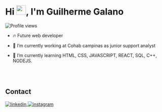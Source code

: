 
<h1 align="left">Hi <img src="https://raw.githubusercontent.com/kaueMarques/kaueMarques/master/hi.gif" height="30px">, I'm Guilherme Galano</h1>
<p align="left"> <img src="https://komarev.com/ghpvc/?username=guilhermegalano&color=yellow" alt="Profile views" /> </p>

- 🔥  Future web developer

- 🔭 I’m currently working at Cohab campinas as junior support analyst 

- 💬 I’m currently learning HTML, CSS, JAVASCRIPT, REACT, SQL, C++, NODEJS. 




<!--

<br><br>

## 🛠 &nbsp;Tech Stack

![JavaScript](https://img.shields.io/badge/-JavaScript-05122A?style=flat&logo=javascript)&nbsp;
![Node.js](https://img.shields.io/badge/-Node.js-05122A?style=flat&logo=node.js)&nbsp;
![HTML](https://img.shields.io/badge/-HTML-05122A?style=flat&logo=HTML5)&nbsp;
![CSS](https://img.shields.io/badge/-CSS-05122A?style=flat&logo=CSS3&logoColor=1572B6)&nbsp;
![React](https://img.shields.io/badge/-React-05122A?style=flat&logo=react)&nbsp;
![Git](https://img.shields.io/badge/-Git-05122A?style=flat&logo=git)&nbsp;
![GitHub](https://img.shields.io/badge/-GitHub-05122A?style=flat&logo=github)&nbsp;
![Markdown](https://img.shields.io/badge/-Markdown-05122A?style=flat&logo=markdown)&nbsp;
![Visual Studio Code](https://img.shields.io/badge/-Visual%20Studio%20Code-05122A?style=flat&logo=visual-studio-code&logoColor=007ACC)&nbsp;
![PostgreSQL](https://img.shields.io/badge/-PostgreSQL-05122A?style=flat&logo=postgresql)&nbsp;
![SQLite](https://img.shields.io/badge/-SQLite-05122A?style=flat&logo=sqlite)&nbsp;

<br><br>

## ⚙️ &nbsp;GitHub Analytics

<p align="left">
<img width="530em" src="https://github-readme-stats.vercel.app/api?username=guilhermegalano&show_icons=true&theme=vision-friendly-dark%22%20alt=%22maykbrito%27s%20stats"/>
<img width="530em" src="https://github-readme-stats.vercel.app/api/top-langs/?username=guilhermegalano&layout=compact&theme=vision-friendly-dark" alt="Guilherme galano's most languages"/>
</p>
-->

<br><br>

## Contact



<a href="https://www.linkedin.com/in/guilherme-galano/" target="_blank">
  <img align="center" src="https://img.shields.io/badge/-GuilhermeGalano-05122A?style=flat&logo=linkedin" alt="linkedin"/>
</a>

<a href="https://www.instagram.com/gui_gallano/" target="_blank">
 <img align="center" src="https://img.shields.io/badge/-GuilhermeGalano-05122A?style=flat&logo=instagram" alt="instagram"/>
</a>

</p>

<!--







